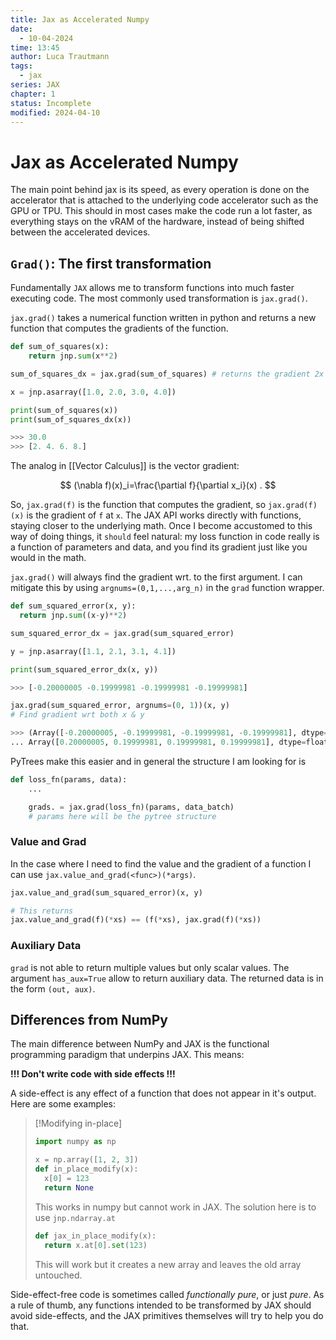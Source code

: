```yaml
---
title: Jax as Accelerated Numpy
date:
  - 10-04-2024
time: 13:45
author: Luca Trautmann
tags:
  - jax
series: JAX
chapter: 1
status: Incomplete
modified: 2024-04-10
---
```

# Jax as Accelerated Numpy
The main point behind jax is its speed, as every operation is done on the accelerator that is attached to the underlying code accelerator such as the GPU or TPU. This should in most cases make the code run a lot faster, as everything stays on the vRAM of the hardware, instead of being shifted between the accelerated devices. 

## `Grad()`: The first transformation
Fundamentally `JAX` allows me to transform functions into much faster executing code. The most commonly used transformation is `jax.grad()`.

`jax.grad()` takes a numerical function written in python and returns a new function that computes the gradients of the function. 

```python
def sum_of_squares(x):
	return jnp.sum(x**2)
```

```python
sum_of_squares_dx = jax.grad(sum_of_squares) # returns the gradient 2x

x = jnp.asarray([1.0, 2.0, 3.0, 4.0])

print(sum_of_squares(x))
print(sum_of_squares_dx(x))

>>> 30.0
>>> [2. 4. 6. 8.]
```

The analog in [[Vector Calculus]] is the vector gradient:

$$
(\nabla f)(x)_i=\frac{\partial f}{\partial x_i}(x) .
$$

So, `jax.grad(f)` is the function that computes the gradient, so `jax.grad(f)(x)` is the gradient of `f` at `x`. The JAX API works directly with functions, staying closer to the underlying math. Once I become accustomed to this way of doing things, it `should` feel natural: my loss function in code really is a function of parameters and data, and you find its gradient just like you would in the math.

`jax.grad()` will always find the gradient wrt. to the first argument. I can mitigate this by using `argnums=(0,1,...,arg_n)` in the `grad` function wrapper. 

```python
def sum_squared_error(x, y):
  return jnp.sum((x-y)**2)

sum_squared_error_dx = jax.grad(sum_squared_error)

y = jnp.asarray([1.1, 2.1, 3.1, 4.1])

print(sum_squared_error_dx(x, y))

>>> [-0.20000005 -0.19999981 -0.19999981 -0.19999981]

jax.grad(sum_squared_error, argnums=(0, 1))(x, y) 
# Find gradient wrt both x & y

>>> (Array([-0.20000005, -0.19999981, -0.19999981, -0.19999981], dtype=float32),
... Array([0.20000005, 0.19999981, 0.19999981, 0.19999981], dtype=float32))
```

PyTrees make this easier and in general the structure I am looking for is 
```python
def loss_fn(params, data):
	...

	grads. = jax.grad(loss_fn)(params, data_batch)
	# params here will be the pytree structure
```

### Value and Grad
In the case where I need to find the value and the gradient of a function I can use `jax.value_and_grad(<func>)(*args)`.

```python
jax.value_and_grad(sum_squared_error)(x, y)

# This returns
jax.value_and_grad(f)(*xs) == (f(*xs), jax.grad(f)(*xs)) 
```

### Auxiliary Data
`grad` is not able to return multiple values but only scalar values. The argument `has_aux=True` allow to return auxiliary data. The returned data is in the form `(out, aux)`. 

## Differences from NumPy
The main difference between NumPy and JAX is the functional programming paradigm that underpins JAX. This means: 

**!!! Don't write code with side effects !!!**

A side-effect is any effect of a function that does not appear in it's output. Here are some examples: 

> [!Modifying in-place] 
> ```python
> import numpy as np 
> 
> x = np.array([1, 2, 3])
> def in_place_modify(x):
> 	x[0] = 123
> 	return None
> ```
> This works in numpy but cannot work in JAX. The solution here is to use `jnp.ndarray.at` 
> 
> ```python
> def jax_in_place_modify(x):
> 	return x.at[0].set(123)
> ```
> This will work but it creates a new array and leaves the old array untouched. 

Side-effect-free code is sometimes called _functionally pure_, or just _pure_. As a rule of thumb, any functions intended to be transformed by JAX should avoid side-effects, and the JAX primitives themselves will try to help you do that.


 


 




 


